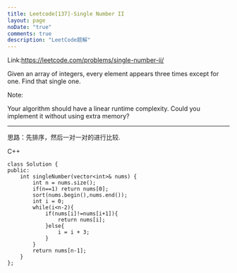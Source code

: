 ```yaml
---
title: Leetcode[137]-Single Number II
layout: page
noDate: "true"
comments: true
description: "LeetCode题解" 
---
```

<article class="post post-type-normal" itemscope="" itemtype="http://schema.org/Article" style="opacity: 1; transform: translateY(0px);">

Link:https://leetcode.com/problems/single-number-ii/

Given an array of integers, every element appears three times except for one. Find that single one.

Note:

Your algorithm should have a linear runtime complexity. Could you implement it without using extra memory?

---

思路：先排序，然后一对一对的进行比较.

C++

```
class Solution {
public:
    int singleNumber(vector<int>& nums) {
        int n = nums.size();
        if(n==1) return nums[0];
        sort(nums.begin(),nums.end());
        int i = 0;
        while(i<n-2){
            if(nums[i]!=nums[i+1]){
                return nums[i];
            }else{
                i = i + 3;
            }
        }
        return nums[n-1];
    }
};
```


</article>
